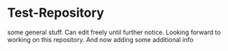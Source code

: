 # Test-Repository
some general stuff.
Can edit freely until further notice.
Looking forward to working on this repository.
And now adding some additional info
